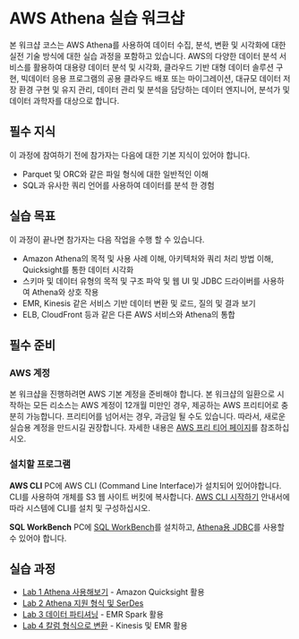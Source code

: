 # AWS Athena 실습 워크샵

본 워크샵 코스는 AWS Athena를 사용하여 데이터 수집, 분석, 변환 및 시각화에 대한 실전 기술 방식에 대한 실습 과정을 포함하고 있습니다. AWS의 다양한 데이터 분석 서비스를 활용하여 대용량 데이터 분석 및 시각화, 클라우드 기반 대형 데이터 솔루션 구현, 빅데이터 응용 프로그램의 공용 클라우드 배포 또는 마이그레이션, 대규모 데이터 저장 환경 구현 및 유지 관리, 데이터 관리 및 분석을 담당하는 데이터 엔지니어, 분석가 및 데이터 과학자를 대상으로 합니다.

## 필수 지식

이 과정에 참여하기 전에 참가자는 다음에 대한 기본 지식이 있어야 합니다.

- Parquet 및 ORC와 같은 파일 형식에 대한 일반적인 이해
- SQL과 유사한 쿼리 언어를 사용하여 데이터를 분석 한 경험

## 실습 목표

이 과정이 끝나면 참가자는 다음 작업을 수행 할 수 있습니다.

- Amazon Athena의 목적 및 사용 사례 이해, 아키텍처와 쿼리 처리 방법 이해, Quicksight를 통한 데이터 시각화
- 스키마 및 데이터 유형의 목적 및 구조 파악 및 웹 UI 및 JDBC 드라이버를 사용하여 Athena와 상호 작용
- EMR, Kinesis 같은 서비스 기반 데이터 변환 및 로드, 질의 및 결과 보기
- ELB, CloudFront 등과 같은 다른 AWS 서비스와 Athena의 통합

## 필수 준비

### AWS 계정

본 워크샵을 진행하려면 AWS 기본 계정을 준비해야 합니다. 본 워크샵의 일환으로 시작하는 모든 리소스는 AWS 계정이 12개월 미만인 경우, 제공하는 AWS 프리티어로 충분히 가능합니다. 프리티어를 넘어서는 경우, 과금일 될 수도 있습니다. 따라서, 새로운 실습용 계정을 만드시길 권장합니다. 자세한 내용은 [AWS 프리 티어 페이지](https://aws.amazon.com/free/)를 참조하십시오.

### 설치할 프로그램

**AWS CLI** PC에 AWS CLI (Command Line Interface)가 설치되어 있어야합니다. CLI를 사용하여 개체를 S3 웹 사이트 버킷에 복사합니다. [AWS CLI 시작하기](http://docs.aws.amazon.com/ko_kr/cli/latest/userguide/installing.html) 안내서에 따라 시스템에 CLI를 설치 및 구성하십시오. 

**SQL WorkBench** PC에 [SQL WorkBench](http://www.sql-workbench.net/downloads.html)를 설치하고, [Athena용 JDBC](https://s3.amazonaws.com/athena-downloads/drivers/AthenaJDBC41-1.0.0.jar)를 사용할 수 있어야 합니다.

## 실습 과정

- [Lab 1 Athena 사용해보기](labs/lab2.md) - Amazon Quicksight 활용
- [Lab 2 Athena 지원 형식 및 SerDes](labs/lab3.md)
- [Lab 3 데이터 파티셔닝](labs/lab4.md) - EMR Spark 활용
- [Lab 4 칼럼 형식으로 변환](labs/lab5.md) - Kinesis 및 EMR 활용
